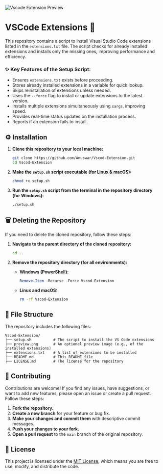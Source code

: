 ![Vscode Extension Preview](https://raw.githubusercontent.com/Anuswar/Vscod-Extension/main/preview.png)

# VSCode Extensions 📂

This repository contains a script to install Visual Studio Code extensions listed in the `extensions.txt` file. The script checks for already installed extensions and installs only the missing ones, improving performance and efficiency.

### ✨ Key Features of the Setup Script:
- Ensures `extensions.txt` exists before proceeding.
- Stores already installed extensions in a variable for quick lookup.
- Skips reinstallation of extensions unless needed.
- Uses the `--force` flag to install or update extensions to the latest version.
- Installs multiple extensions simultaneously using `xargs`, improving speed.
- Provides real-time status updates on the installation process.
- Reports if an extension fails to install.

## ⚙️ Installation

1. **Clone this repository to your local machine:**
    ```sh
    git clone https://github.com/Anuswar/Vscod-Extension.git
    cd Vscod-Extension
    ```

2. **Make the `setup.sh` script executable (for Linux & macOS):**
    ```sh
    chmod +x setup.sh
    ```

3. **Run the `setup.sh` script from the terminal in the repository directory (for Windows):**
    ```sh
    ./setup.sh
    ```

## 🗑️ Deleting the Repository

If you need to delete the cloned repository, follow these steps:

1. **Navigate to the parent directory of the cloned repository:**
    ```sh
    cd ..
    ```

2. **Remove the repository directory (for all environments):**
    - **Windows (PowerShell):**
      ```powershell
      Remove-Item -Recurse -Force Vscod-Extension
      ```
    - **Linux and macOS:**
      ```sh
      rm -rf Vscod-Extension
      ```
      
## 📂 File Structure

The repository includes the following files:

```
Vscod-Extension/
├── setup.sh          # The script to install the VS Code extensions
├── preview.png       # An optional preview image (e.g., of the installed extensions)
├── extensions.txt    # A list of extensions to be installed
├── README.md         # This README file
├── LICENSE.md        # The license for the repository
```
      
## 🤝 Contributing

Contributions are welcome! If you find any issues, have suggestions, or want to add new features, please open an issue or create a pull request. Follow these steps:

1. **Fork the repository.**
2. **Create a new branch** for your feature or bug fix.
3. **Make your changes and commit them** with descriptive commit messages.
4. **Push your changes to your fork.**
5. **Open a pull request** to the `main` branch of the original repository.

## 📄 License

This project is licensed under the [MIT License](LICENSE.md), which means you are free to use, modify, and distribute the code.
